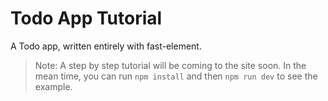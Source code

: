 # Todo App Tutorial

A Todo app, written entirely with fast-element.

> Note: A step by step tutorial will be coming to the site soon. In the mean time, you can run `npm install` and then `npm run dev` to see the example.